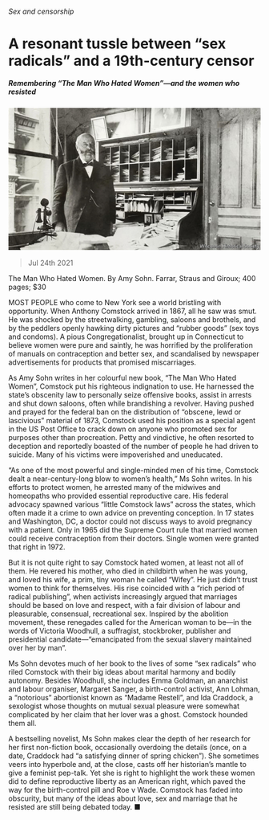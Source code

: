 ###### Sex and censorship

# A resonant tussle between “sex radicals” and a 19th-century censor 

##### Remembering “The Man Who Hated Women”—and the women who resisted 

![image](images/20210724_BKP009_0.jpg) 

> Jul 24th 2021 

The Man Who Hated Women. By Amy Sohn. Farrar, Straus and Giroux; 400 pages; $30

MOST PEOPLE who come to New York see a world bristling with opportunity. When Anthony Comstock arrived in 1867, all he saw was smut. He was shocked by the streetwalking, gambling, saloons and brothels, and by the peddlers openly hawking dirty pictures and “rubber goods” (sex toys and condoms). A pious Congregationalist, brought up in Connecticut to believe women were pure and saintly, he was horrified by the proliferation of manuals on contraception and better sex, and scandalised by newspaper advertisements for products that promised miscarriages.


As Amy Sohn writes in her colourful new book, “The Man Who Hated Women”, Comstock put his righteous indignation to use. He harnessed the state’s obscenity law to personally seize offensive books, assist in arrests and shut down saloons, often while brandishing a revolver. Having pushed and prayed for the federal ban on the distribution of “obscene, lewd or lascivious” material of 1873, Comstock used his position as a special agent in the US Post Office to crack down on anyone who promoted sex for purposes other than procreation. Petty and vindictive, he often resorted to deception and reportedly boasted of the number of people he had driven to suicide. Many of his victims were impoverished and uneducated.

“As one of the most powerful and single-minded men of his time, Comstock dealt a near-century-long blow to women’s health,” Ms Sohn writes. In his efforts to protect women, he arrested many of the midwives and homeopaths who provided essential reproductive care. His federal advocacy spawned various “little Comstock laws” across the states, which often made it a crime to own advice on preventing conception. In 17 states and Washington, DC, a doctor could not discuss ways to avoid pregnancy with a patient. Only in 1965 did the Supreme Court rule that married women could receive contraception from their doctors. Single women were granted that right in 1972.

But it is not quite right to say Comstock hated women, at least not all of them. He revered his mother, who died in childbirth when he was young, and loved his wife, a prim, tiny woman he called “Wifey”. He just didn’t trust women to think for themselves. His rise coincided with a “rich period of radical publishing”, when activists increasingly argued that marriages should be based on love and respect, with a fair division of labour and pleasurable, consensual, recreational sex. Inspired by the abolition movement, these renegades called for the American woman to be—in the words of Victoria Woodhull, a suffragist, stockbroker, publisher and presidential candidate—“emancipated from the sexual slavery maintained over her by man”.

Ms Sohn devotes much of her book to the lives of some “sex radicals” who riled Comstock with their big ideas about marital harmony and bodily autonomy. Besides Woodhull, she includes Emma Goldman, an anarchist and labour organiser, Margaret Sanger, a birth-control activist, Ann Lohman, a “notorious” abortionist known as “Madame Restell”, and Ida Craddock, a sexologist whose thoughts on mutual sexual pleasure were somewhat complicated by her claim that her lover was a ghost. Comstock hounded them all.

A bestselling novelist, Ms Sohn makes clear the depth of her research for her first non-fiction book, occasionally overdoing the details (once, on a date, Craddock had “a satisfying dinner of spring chicken”). She sometimes veers into hyperbole and, at the close, casts off her historian’s mantle to give a feminist pep-talk. Yet she is right to highlight the work these women did to define reproductive liberty as an American right, which paved the way for the birth-control pill and Roe v Wade. Comstock has faded into obscurity, but many of the ideas about love, sex and marriage that he resisted are still being debated today. ■


